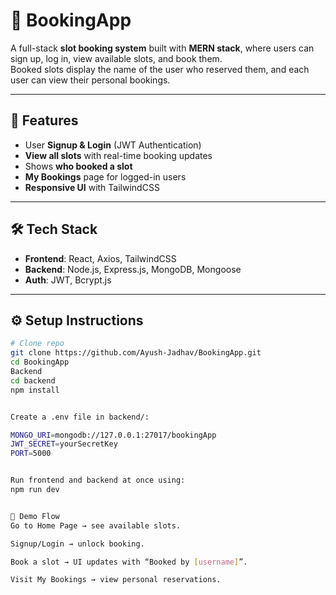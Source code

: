 # 📌 BookingApp  

A full-stack **slot booking system** built with **MERN stack**, where users can sign up, log in, view available slots, and book them.  
Booked slots display the name of the user who reserved them, and each user can view their personal bookings.  

---

## 🚀 Features
- User **Signup & Login** (JWT Authentication)  
- **View all slots** with real-time booking updates  
- Shows **who booked a slot**  
- **My Bookings** page for logged-in users  
- **Responsive UI** with TailwindCSS  

---

## 🛠 Tech Stack
- **Frontend**: React, Axios, TailwindCSS  
- **Backend**: Node.js, Express.js, MongoDB, Mongoose  
- **Auth**: JWT, Bcrypt.js  

---

## ⚙️ Setup Instructions
```bash
# Clone repo
git clone https://github.com/Ayush-Jadhav/BookingApp.git
cd BookingApp
Backend
cd backend
npm install


Create a .env file in backend/:

MONGO_URI=mongodb://127.0.0.1:27017/bookingApp
JWT_SECRET=yourSecretKey
PORT=5000


Run frontend and backend at once using:
npm run dev


🔗 Demo Flow
Go to Home Page → see available slots.

Signup/Login → unlock booking.

Book a slot → UI updates with “Booked by [username]”.

Visit My Bookings → view personal reservations.
